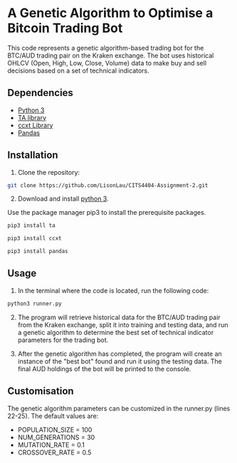 # A Genetic Algorithm to Optimise a Bitcoin Trading Bot

This code represents a genetic algorithm-based trading bot for the BTC/AUD trading pair on the Kraken exchange. The bot uses historical OHLCV (Open, High, Low, Close, Volume) data to make buy and sell decisions based on a set of technical indicators.

## Dependencies 

- [Python 3](https://www.python.org/downloads/)
- [TA library](https://technical-analysis-library-in-python.readthedocs.io/en/latest/ta.html)
- [ccxt Library](https://github.com/ccxt/ccxt)
- [Pandas](https://pandas.pydata.org/)

## Installation

1. Clone the repository:
```bash
git clone https://github.com/LisonLau/CITS4404-Assignment-2.git
```

2. Download and install [python 3](https://www.python.org/downloads/).

Use the package manager pip3 to install the prerequisite packages. 

```bash 
pip3 install ta
```

```bash 
pip3 install ccxt
```

```bash 
pip3 install pandas
```

## Usage

1. In the terminal where the code is located, run the following code:

```bash
python3 runner.py
```

2. The program will retrieve historical data for the BTC/AUD trading pair from the Kraken exchange, split it into training and testing data, and run a genetic algorithm to determine the best set of technical indicator parameters for the trading bot.

3. After the genetic algorithm has completed, the program will create an instance of the "best bot" found and run it using the testing data. The final AUD holdings of the bot will be printed to the console.

## Customisation

The genetic algorithm parameters can be customized in the runner.py (lines 22-25). The default values are:

* POPULATION_SIZE = 100
* NUM_GENERATIONS = 30
* MUTATION_RATE = 0.1
* CROSSOVER_RATE = 0.5
